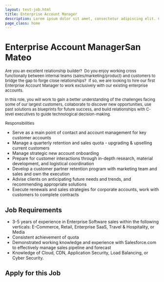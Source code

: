 ```yaml
---
layout: test-job.html
title: Enterprise Account Manager
description: Lorem ipsum dolor sit amet, consectetur adipiscing elit. Curabitur blandit tempus porttitor..
page_class: home
---
```


<h1>Enterprise Account Manager<span>San Mateo</span></h1>
<div class='job-verbiage'>
    <div class='job-description'>
        <p><span style="font-size: 13px;">Are you an excellent relationship builder? &nbsp;Do you enjoy working cross functionally between internal teams (sales/marketing/product) and customers to bridge the gap to forge close relationships? &nbsp;If so, we are looking to hire our first Enterprise Account Manager to work exclusively with our existing enterprise accounts.</span><br></p><p><span style="font-size: 13px;">In this role, you will work to gain a better understanding of the challenges facing some of our largest customers, collaborate to discover new opportunities, use past solutions as blueprints for future success, and build relationships with C-level executives to guide technological decision-making.</span><br></p><p><span style="font-size: 13px;">Responsibilities</span></p><p><span style="font-size: 13px;"></span></p><ul><li>Serve as a main point of contact and account management for key customer accounts</li><li>Manage a quarterly retention and sales quota - upgrading &amp; upselling current customers</li><li dir="ltr">Manage strategic new account onboarding</li><li dir="ltr">Prepare for customer interactions through in-depth research, material development, and logistical coordination</li><li dir="ltr">Develop a customer partner retention program with marketing team and sales and own the execution</li><li dir="ltr">Advise clients on anticipating future needs and trends, and recommending appropriate solutions</li><li dir="ltr">Execute renewals and sales strategies for corporate accounts, work with customers to complete contracts</li></ul>
    </div>
    <div class='job-requirements'>
        <h2>Job Requirements</h2>
        <ul><li dir="ltr">3-5 years of experience in Enterprise Software sales within the following verticals: E-Commerce, Retail, Enterprise SaaS, Travel &amp; Hospitality, or Media</li><li dir="ltr">Consistent achievement of quota</li><li dir="ltr">Demonstrated working knowledge and experience with Salesforce.com to effectively manage sales pipeline and forecast</li><li dir="ltr">Knowledge of Cloud, CDN, Application Security, Load Balancing, or Cyber Security.</li></ul>
    </div>
</div>
<div class='job-application'>
    <h2>Apply for this Job</h2>
    <script type='comeet-applyform' data-position-uid='9A.700'></script>
</div>